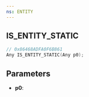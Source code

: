 ```yaml
---
ns: ENTITY
---
```

## IS_ENTITY_STATIC

```c
// 0x86468ADFA0F6B861
Any IS_ENTITY_STATIC(Any p0);
```

## Parameters
* **p0**:
